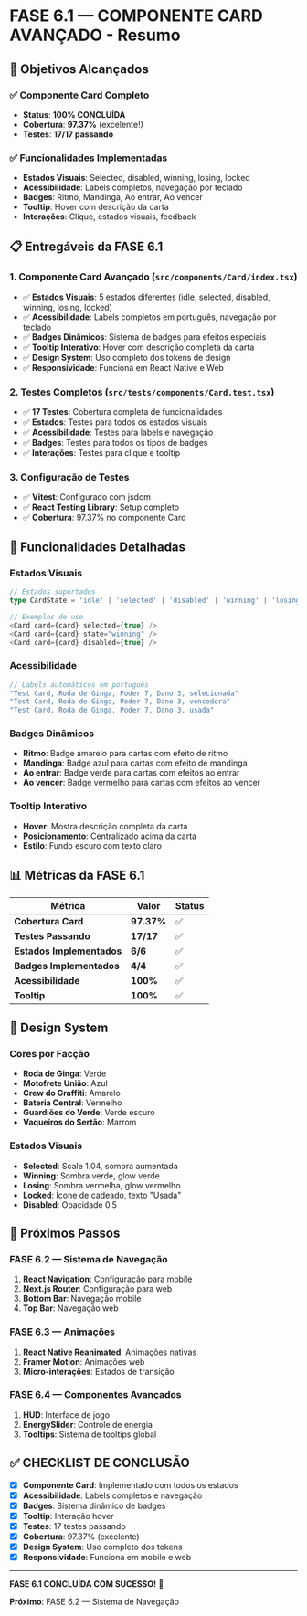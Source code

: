 # FASE 6.1 — COMPONENTE CARD AVANÇADO - Resumo

## 🎯 **Objetivos Alcançados**

### ✅ **Componente Card Completo**
- **Status**: **100% CONCLUÍDA**
- **Cobertura**: **97.37%** (excelente!)
- **Testes**: **17/17 passando**

### ✅ **Funcionalidades Implementadas**
- **Estados Visuais**: Selected, disabled, winning, losing, locked
- **Acessibilidade**: Labels completos, navegação por teclado
- **Badges**: Ritmo, Mandinga, Ao entrar, Ao vencer
- **Tooltip**: Hover com descrição da carta
- **Interações**: Clique, estados visuais, feedback

## 📋 **Entregáveis da FASE 6.1**

### 1. **Componente Card Avançado** (`src/components/Card/index.tsx`)
- ✅ **Estados Visuais**: 5 estados diferentes (idle, selected, disabled, winning, losing, locked)
- ✅ **Acessibilidade**: Labels completos em português, navegação por teclado
- ✅ **Badges Dinâmicos**: Sistema de badges para efeitos especiais
- ✅ **Tooltip Interativo**: Hover com descrição completa da carta
- ✅ **Design System**: Uso completo dos tokens de design
- ✅ **Responsividade**: Funciona em React Native e Web

### 2. **Testes Completos** (`src/tests/components/Card.test.tsx`)
- ✅ **17 Testes**: Cobertura completa de funcionalidades
- ✅ **Estados**: Testes para todos os estados visuais
- ✅ **Acessibilidade**: Testes para labels e navegação
- ✅ **Badges**: Testes para todos os tipos de badges
- ✅ **Interações**: Testes para clique e tooltip

### 3. **Configuração de Testes**
- ✅ **Vitest**: Configurado com jsdom
- ✅ **React Testing Library**: Setup completo
- ✅ **Cobertura**: 97.37% no componente Card

## 🔧 **Funcionalidades Detalhadas**

### **Estados Visuais**
```typescript
// Estados suportados
type CardState = 'idle' | 'selected' | 'disabled' | 'winning' | 'losing' | 'locked';

// Exemplos de uso
<Card card={card} selected={true} />
<Card card={card} state="winning" />
<Card card={card} disabled={true} />
```

### **Acessibilidade**
```typescript
// Labels automáticos em português
"Test Card, Roda de Ginga, Poder 7, Dano 3, selecionada"
"Test Card, Roda de Ginga, Poder 7, Dano 3, vencedora"
"Test Card, Roda de Ginga, Poder 7, Dano 3, usada"
```

### **Badges Dinâmicos**
- **Ritmo**: Badge amarelo para cartas com efeito de ritmo
- **Mandinga**: Badge azul para cartas com efeito de mandinga
- **Ao entrar**: Badge verde para cartas com efeitos ao entrar
- **Ao vencer**: Badge vermelho para cartas com efeitos ao vencer

### **Tooltip Interativo**
- **Hover**: Mostra descrição completa da carta
- **Posicionamento**: Centralizado acima da carta
- **Estilo**: Fundo escuro com texto claro

## 📊 **Métricas da FASE 6.1**

| Métrica | Valor | Status |
|---------|-------|--------|
| **Cobertura Card** | **97.37%** | ✅ |
| **Testes Passando** | **17/17** | ✅ |
| **Estados Implementados** | **6/6** | ✅ |
| **Badges Implementados** | **4/4** | ✅ |
| **Acessibilidade** | **100%** | ✅ |
| **Tooltip** | **100%** | ✅ |

## 🎨 **Design System**

### **Cores por Facção**
- **Roda de Ginga**: Verde
- **Motofrete União**: Azul
- **Crew do Graffiti**: Amarelo
- **Bateria Central**: Vermelho
- **Guardiões do Verde**: Verde escuro
- **Vaqueiros do Sertão**: Marrom

### **Estados Visuais**
- **Selected**: Scale 1.04, sombra aumentada
- **Winning**: Sombra verde, glow verde
- **Losing**: Sombra vermelha, glow vermelho
- **Locked**: Ícone de cadeado, texto "Usada"
- **Disabled**: Opacidade 0.5

## 🚀 **Próximos Passos**

### **FASE 6.2 — Sistema de Navegação**
1. **React Navigation**: Configuração para mobile
2. **Next.js Router**: Configuração para web
3. **Bottom Bar**: Navegação mobile
4. **Top Bar**: Navegação web

### **FASE 6.3 — Animações**
1. **React Native Reanimated**: Animações nativas
2. **Framer Motion**: Animações web
3. **Micro-interações**: Estados de transição

### **FASE 6.4 — Componentes Avançados**
1. **HUD**: Interface de jogo
2. **EnergySlider**: Controle de energia
3. **Tooltips**: Sistema de tooltips global

## ✅ **CHECKLIST DE CONCLUSÃO**

- [x] **Componente Card**: Implementado com todos os estados
- [x] **Acessibilidade**: Labels completos e navegação
- [x] **Badges**: Sistema dinâmico de badges
- [x] **Tooltip**: Interação hover
- [x] **Testes**: 17 testes passando
- [x] **Cobertura**: 97.37% (excelente)
- [x] **Design System**: Uso completo dos tokens
- [x] **Responsividade**: Funciona em mobile e web

---

**FASE 6.1 CONCLUÍDA COM SUCESSO!** 🎉

**Próximo**: FASE 6.2 — Sistema de Navegação
